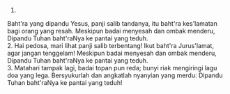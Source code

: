1.
Baht'ra yang dipandu Yesus, panji salib tandanya,
itu baht'ra kes'lamatan bagi orang yang resah.
Meskipun badai menyesah dan ombak menderu,
Dipandu Tuhan baht'raNya ke pantai yang teduh.
<br>
2.
Hai pedosa, mari lihat panji salib terbentang!
Ikut baht'ra Jurus'lamat, agar jangan tenggelam!
Meskipun badai menyesah dan ombak menderu,
Dipandu Tuhan baht'raNya ke pantai yang teduh.
<br>
3.
Matahari tampak lagi, badai topan pun reda;
bunyi riak mengiringi lagu doa yang lega.
Bersyukurlah dan angkatlah nyanyian yang merdu:
Dipandu Tuhan baht'raNya ke pantai yang teduh!
